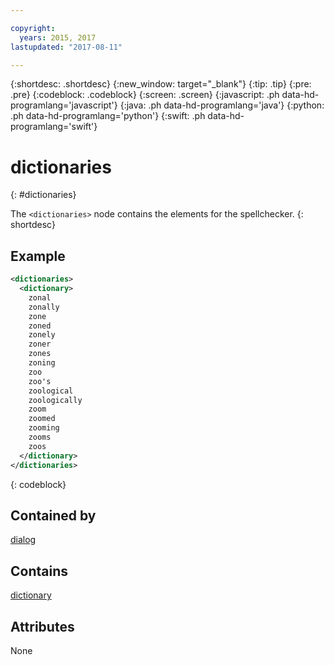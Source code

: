 ```yaml
---

copyright:
  years: 2015, 2017
lastupdated: "2017-08-11"

---
```


{:shortdesc: .shortdesc}
{:new_window: target="_blank"}
{:tip: .tip}
{:pre: .pre}
{:codeblock: .codeblock}
{:screen: .screen}
{:javascript: .ph data-hd-programlang='javascript'}
{:java: .ph data-hd-programlang='java'}
{:python: .ph data-hd-programlang='python'}
{:swift: .ph data-hd-programlang='swift'}

# dictionaries
{: #dictionaries}

The `<dictionaries>` node contains the elements for the spellchecker.
{: shortdesc}

## Example

```xml
<dictionaries>
  <dictionary>
    zonal
    zonally
    zone
    zoned
    zonely
    zoner
    zones
    zoning
    zoo
    zoo's
    zoological
    zoologically
    zoom
    zoomed
    zooming
    zooms
    zoos
  </dictionary>
</dictionaries>
```
{: codeblock}

## Contained by

[dialog](/docs/services/dialog/dialog.html)

## Contains

[dictionary](/docs/services/dialog/dictionary.html)

## Attributes

None
